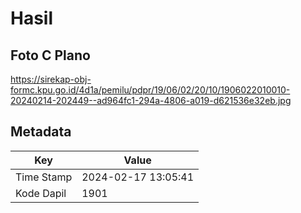 # Hasil

## Foto C Plano

https://sirekap-obj-formc.kpu.go.id/4d1a/pemilu/pdpr/19/06/02/20/10/1906022010010-20240214-202449--ad964fc1-294a-4806-a019-d621536e32eb.jpg


## Metadata

| Key        | Value               |
| ---------- | ------------------- |
| Time Stamp | 2024-02-17 13:05:41 |
| Kode Dapil | 1901                |




